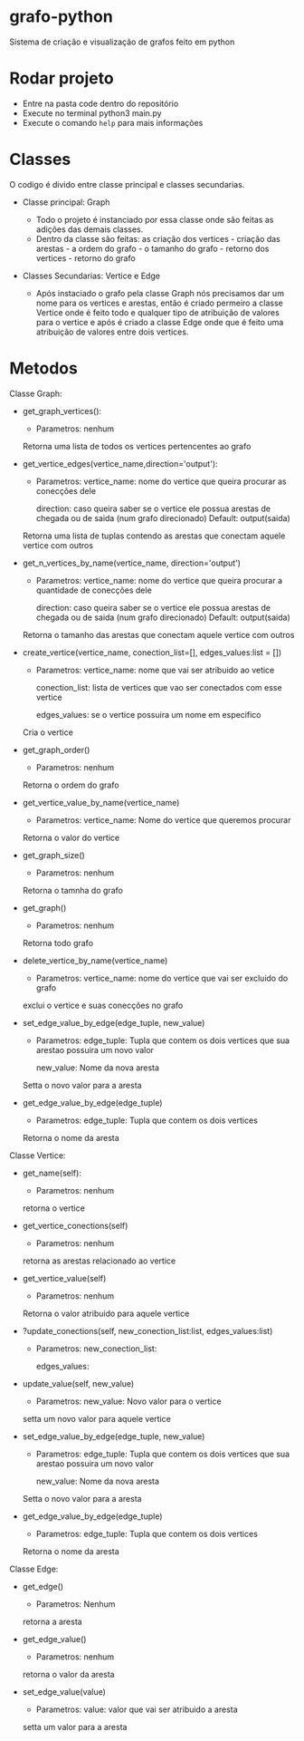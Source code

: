 # grafo-python
Sistema de criação e visualização de grafos feito em python

# Rodar projeto
- Entre na pasta code dentro do repositório
- Execute no terminal python3 main.py
- Execute o comando `help` para mais informações

# Classes
O codigo é divido entre classe principal e classes secundarias.

- Classe principal: Graph
    - Todo o projeto é instanciado por essa classe onde são feitas as adições das demais classes.
    - Dentro da classe são feitas: as criação dos vertices
                                   - criação das arestas
                                   - a ordem do grafo
                                   - o tamanho do grafo
                                   - retorno dos vertices
                                   - retorno do grafo

- Classes Secundarias: Vertice e Edge
    - Após instaciado o grafo pela classe Graph nós precisamos dar um nome para os vertices e arestas, então é criado permeiro a classe Vertice onde é feito todo e qualquer tipo de atribuição de valores para o vertice e após é criado a classe Edge onde que é feito uma atribuição de valores entre dois vertices.

# Metodos
Classe Graph:
- get_graph_vertices():
    - Parametros:
        nenhum
    
    Retorna uma lista de todos os vertices pertencentes ao grafo

- get_vertice_edges(vertice_name,direction='output'):
    - Parametros:
        vertice_name: nome do vertice que queira procurar as conecções dele

        direction: caso queira saber se o vertice ele possua arestas de chegada ou de saida (num grafo direcionado)
        Default: output(saida)

    Retorna uma lista de tuplas contendo as arestas que conectam aquele vertice com outros

- get_n_vertices_by_name(vertice_name, direction='output')
    - Parametros:
        vertice_name: nome do vertice que queira procurar a quantidade de conecções dele

        direction: caso queira saber se o vertice ele possua arestas de chegada ou de saida (num grafo direcionado)
        Default: output(saida)

    Retorna o tamanho das arestas que conectam aquele vertice com outros

- create_vertice(vertice_name, conection_list=[], edges_values:list = [])
    - Parametros:
        vertice_name: nome que vai ser atribuido ao vetice

        conection_list: lista de vertices que vao ser conectados com esse vertice

        edges_values: se o vertice possuira um nome em especifico

    Cria o vertice

- get_graph_order()
    - Parametros:
        nenhum

    Retorna o ordem do grafo

- get_vertice_value_by_name(vertice_name)
    - Parametros:
        vertice_name: Nome do vertice que queremos procurar

    Retorna o valor do vertice

- get_graph_size()
    - Parametros:
        nenhum

    Retorna o tamnha do grafo

- get_graph()
    - Parametros:
        nenhum
    
    Retorna todo grafo

- delete_vertice_by_name(vertice_name)
    - Parametros:
        vertice_name: nome do vertice que vai ser excluido do grafo

    exclui o vertice e suas conecções no grafo

- set_edge_value_by_edge(edge_tuple, new_value)
    - Parametros:
        edge_tuple: Tupla que contem os dois vertices que sua arestao possuira um novo valor

        new_value: Nome da nova aresta

    Setta o novo valor para a aresta

- get_edge_value_by_edge(edge_tuple)
    - Parametros:
        edge_tuple: Tupla que contem os dois vertices

    Retorna o nome da aresta

Classe Vertice:
- get_name(self):
    - Parametros:
        nenhum
    
    retorna o vertice

- get_vertice_conections(self)
    - Parametros:
        nenhum
    
    retorna as arestas relacionado ao vertice

- get_vertice_value(self)
    - Parametros:
        nenhum

    Retorna o valor atribuido para aquele vertice

- ?update_conections(self, new_conection_list:list, edges_values:list)
    - Parametros:
        new_conection_list:

        edges_values:

- update_value(self, new_value)
    - Parametros:
        new_value: Novo valor para o vertice
    
    setta um novo valor para aquele vertice

- set_edge_value_by_edge(edge_tuple, new_value)
    - Parametros:
        edge_tuple: Tupla que contem os dois vertices que sua arestao possuira um novo valor

        new_value: Nome da nova aresta

    Setta o novo valor para a aresta

- get_edge_value_by_edge(edge_tuple)
    - Parametros:
        edge_tuple: Tupla que contem os dois vertices

    Retorna o nome da aresta

Classe Edge:
- get_edge()
    - Parametros:
        Nenhum

    retorna a aresta

- get_edge_value()
    - Parametros:
        nenhum

    retorna o valor da aresta

- set_edge_value(value)
    - Parametros:
        value: valor que vai ser atribuido a aresta
    
    setta um valor para a aresta
